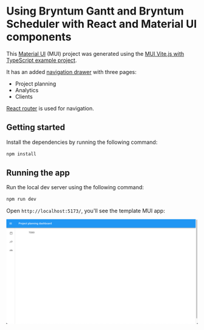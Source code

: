 # Using Bryntum Gantt and Bryntum Scheduler with React and Material UI components

This [Material UI](https://mui.com/) (MUI) project was generated using the [MUI Vite.js with TypeScript example project](https://github.com/mui/material-ui/tree/master/examples/material-ui-vite-ts).

It has an added [navigation drawer](https://mui.com/material-ui/react-drawer/) with three pages: 

- Project planning
- Analytics
- Clients

[React router](https://reactrouter.com/en/main) is used for navigation.

## Getting started

Install the dependencies by running the following command: 

```sh
npm install
```

## Running the app

Run the local dev server using the following command:

```sh
npm run dev
```

Open `http://localhost:5173/`, you'll see the template MUI app:

![Initial MUI app](images/initial-mui-app.png)